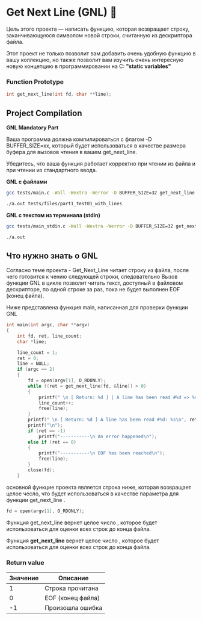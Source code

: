 # Get Next Line (GNL)  :tractor:


Цель этого проекта — написать функцию, которая возвращает строку, заканчивающуюся символом новой строки, считанную из дескриптора файла.

Этот проект не только позволит вам добавить очень удобную функцию в вашу коллекцию, но также позволит вам изучить очень интересную новую концепцию в программировании на C:
**"static variables"**

### Function Prototype
```c
int	get_next_line(int fd, char **line);
```
## Project Compilation

**GNL Mandatory Part**

Ваша программа должна компилироваться с флагом -D BUFFER_SIZE=xx, который будет использоваться в качестве размера буфера для вызовов чтения в вашем get_next_line.

Убедитесь, что ваша функция работает корректно при чтении из файла и при чтении из стандартного ввода.


**GNL с файлами**
```bash
gcc tests/main.c -Wall -Wextra -Werror -D BUFFER_SIZE=32 get_next_line.c get_next_line_utils.c

./a.out tests/files/part1_test01_with_lines
```

**GNL с текстом из терминала (stdin)**
```bash
gcc tests/main_stdin.c -Wall -Wextra -Werror -D BUFFER_SIZE=32 get_next_line.c get_next_line_utils.c

./a.out
```


## Что нужно знать о GNL

Согласно теме проекта - Get_Next_Line читает строку из файла, после чего готовится к чению следующей строки, следовательно Вызов функции GNL в цикле позволит читать текст, доступный в файловом дескрипторе, по одной строке за раз, пока не будет выполнен EOF (конец файла).

Ниже представлена функция main, написанная для проверки функции GNL

```c
int main(int argc, char **argv)
{
	int fd, ret, line_count;
	char *line;

	line_count = 1;
	ret = 0;
	line = NULL;
	if (argc == 2)
	{
		fd = open(argv[1], O_RDONLY);
		while ((ret = get_next_line(fd, &line)) > 0)
		{
			printf(" \n [ Return: %d ] | A line has been read #%d => %s\n", ret, line_count, line);
			line_count++;
			free(line);
		}
		printf(" \n [ Return: %d ] A line has been read #%d: %s\n", ret, line_count++, line);
		printf("\n");
		if (ret == -1)
			printf("-----------\n An error happened\n");
		else if (ret == 0)
		{
			printf("-----------\n EOF has been reached\n");
			free(line);
		}
		close(fd);
	}
```

основной функцие проекта является строка ниже, которая возвращает целое чесло, что будет использоваться в качестве параметра для функции get_next_line .
```c
fd = open(argv[1], O_RDONLY);
```

Функция get_next_line вернет целое число , которое будет использоваться для оценки всех строк до конца файла.

Функция **get_next_line** вернет целое число , которое будет использоваться для оценки всех строк до конца файла.

### Return value
 | Значение | Описание         |
 |-----------|----------------------|
 |  1| Строка прочитана |
 |  0| EOF (конец файла) |
 |  -1| Произошла ошибка |